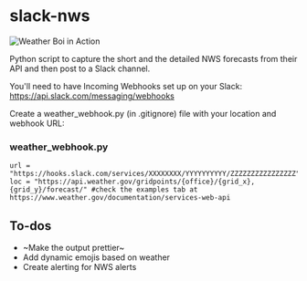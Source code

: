 # slack-nws

![Weather Boi in Action](https://i.imgur.com/JeZaqwY.png)

Python script to capture the short and the detailed NWS forecasts from their API and then post to a Slack channel.

You'll need to have Incoming Webhooks set up on your Slack: https://api.slack.com/messaging/webhooks

Create a weather_webhook.py (in .gitignore) file with your location and webhook URL:

### weather_webhook.py
```
url = "https://hooks.slack.com/services/XXXXXXXX/YYYYYYYYYY/ZZZZZZZZZZZZZZZZ"
loc = "https://api.weather.gov/gridpoints/{office}/{grid_x},{grid_y}/forecast/" #check the examples tab at https://www.weather.gov/documentation/services-web-api
```

## To-dos

* ~Make the output prettier~
* Add dynamic emojis based on weather
* Create alerting for NWS alerts
